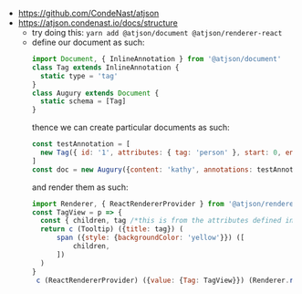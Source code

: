 - https://github.com/CondeNast/atjson
- https://atjson.condenast.io/docs/structure
	- try doing this: `yarn add @atjson/document @atjson/renderer-react`
	- define our document as such:
	  ```js
	  import Document, { InlineAnnotation } from '@atjson/document'
	  class Tag extends InlineAnnotation {
	  	static type = 'tag'
	  }
	  class Augury extends Document {
	  	static schema = [Tag]
	  }
	  ```
	  thence we can create particular documents as such:
	  ```js
	  const testAnnotation = [
	  	new Tag({ id: '1', attributes: { tag: 'person' }, start: 0, end: 5 })
	  ]
	  const doc = new Augury({content: 'kathy', annotations: testAnnotation})
	  ```
	  and render them as such:
	  ```js
	  import Renderer, { ReactRendererProvider } from '@atjson/renderer-react'
	  const TagView = p => {
	  	const { children, tag /*this is from the attributes defined in new Tag*/ } = p
	  	return c (Tooltip) ({title: tag}) (
	  		span ({style: {backgroundColor: 'yellow'}}) ([
	  			children,
	  		])
	  	)
	  }
	   c (ReactRendererProvider) ({value: {Tag: TagView}}) (Renderer.render (doc))
	  ```